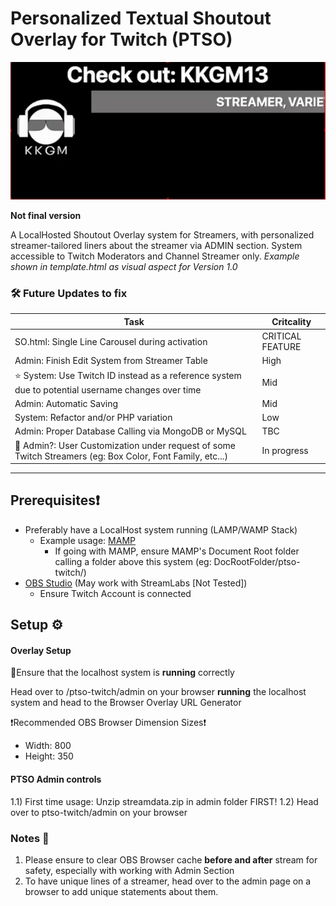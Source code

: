 # Personalized Textual Shoutout Overlay for Twitch (PTSO)

![PTSO Twitch (Alpha V0.3)](ptso-twitch-alphaV0.3.gif)

**Not final version**

A LocalHosted Shoutout Overlay system for Streamers, with personalized streamer-tailored liners about the streamer via ADMIN section. System accessible to Twitch Moderators and Channel Streamer only. *Example shown in template.html as visual aspect for Version 1.0*

### 🛠️ Future Updates to fix
|Task| Critcality |
|------|-------|
|SO.html: Single Line Carousel during activation| CRITICAL FEATURE | 
|Admin: Finish Edit System from Streamer Table| High |
|⭐️ System: Use Twitch ID instead as a reference system due to potential username changes over time|Mid|
|Admin: Automatic Saving|Mid|
|System: Refactor and/or PHP variation|Low|
|Admin: Proper Database Calling via MongoDB or MySQL|TBC|
|📌 Admin?: User Customization under request of some Twitch Streamers (eg: Box Color, Font Family, etc...)|In progress|

-----
## Prerequisites❗
- Preferably have a LocalHost system running (LAMP/WAMP Stack)
    - Example usage: [MAMP](https://www.mamp.info/)
        - If going with MAMP, ensure MAMP's Document Root folder calling a folder above this system (eg: DocRootFolder/ptso-twitch/)
- [OBS Studio](https://obsproject.com) (May work with StreamLabs [Not Tested])
    - Ensure Twitch Account is connected

## Setup ⚙️
#### Overlay Setup
🚨Ensure that the localhost system is **running** correctly

Head over to /ptso-twitch/admin on your browser **running** the localhost system and head to the Browser Overlay URL Generator

❗Recommended OBS Browser Dimension Sizes❗
- Width: 800
- Height: 350

#### PTSO Admin controls
1.1) First time usage: Unzip streamdata.zip in admin folder FIRST!
1.2) Head over to ptso-twitch/admin on your browser

### Notes 📝
1) Please ensure to clear OBS Browser cache **before and after** stream for safety, especially with working with Admin Section
2) To have unique lines of a streamer, head over to the admin page on a browser to add unique statements about them.